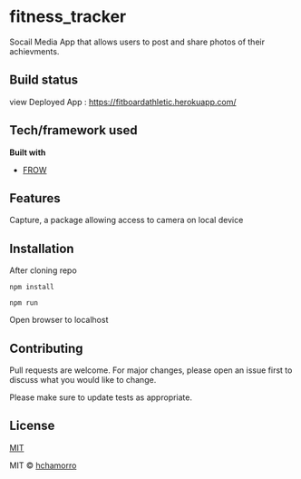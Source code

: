 # fitness_tracker

Socail Media App that allows users to post and share photos of their achievments.

## Build status

view Deployed App : https://fitboardathletic.herokuapp.com/

## Tech/framework used

<b>Built with</b>

- [FROW](https://frowcss.com/)

## Features

Capture, a package allowing access to camera on local device

## Installation

After cloning repo

```
npm install
```

```
npm run
```

Open browser to localhost

## Contributing

Pull requests are welcome. For major changes, please open an issue first to discuss what you would like to change.

Please make sure to update tests as appropriate.

## License

[MIT](https://choosealicense.com/licenses/mit/)

MIT © [hchamorro]()
